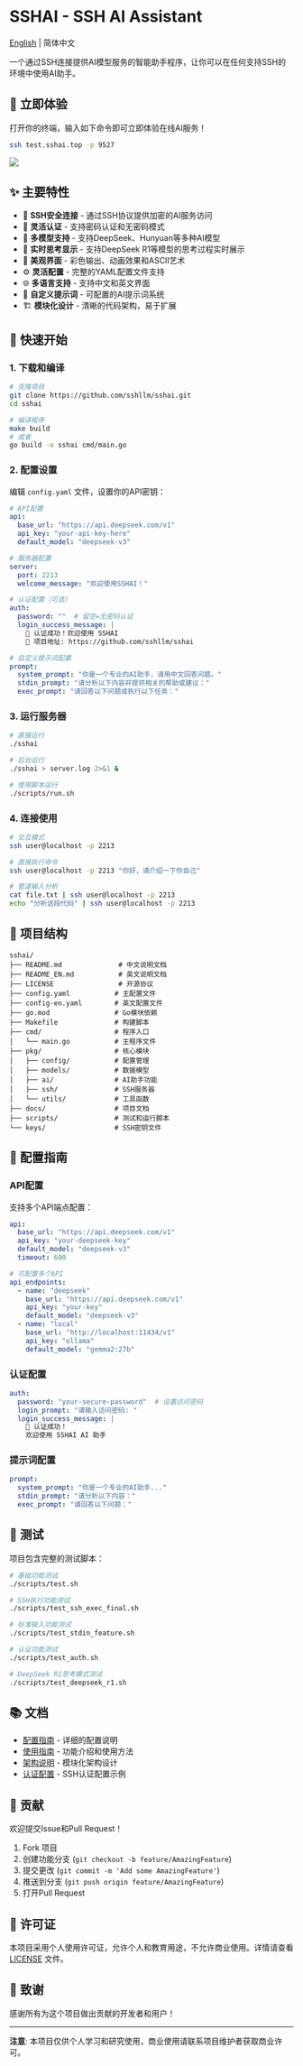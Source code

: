 # SSHAI - SSH AI Assistant

[English](./README_EN.md) | 简体中文

一个通过SSH连接提供AI模型服务的智能助手程序，让你可以在任何支持SSH的环境中使用AI助手。

## 🚀 立即体验
打开你的终端，输入如下命令即可立即体验在线AI服务！
```bash
ssh test.sshai.top -p 9527
```

![](docs/screenshot.png)

## ✨ 主要特性

- 🔐 **SSH安全连接** - 通过SSH协议提供加密的AI服务访问
- 🔑 **灵活认证** - 支持密码认证和无密码模式
- 🤖 **多模型支持** - 支持DeepSeek、Hunyuan等多种AI模型
- 💭 **实时思考显示** - 支持DeepSeek R1等模型的思考过程实时展示
- 🎨 **美观界面** - 彩色输出、动画效果和ASCII艺术
- ⚙️ **灵活配置** - 完整的YAML配置文件支持
- 🌐 **多语言支持** - 支持中文和英文界面
- 📝 **自定义提示词** - 可配置的AI提示词系统
- 🏗️ **模块化设计** - 清晰的代码架构，易于扩展

## 🚀 快速开始

### 1. 下载和编译

```bash
# 克隆项目
git clone https://github.com/sshllm/sshai.git
cd sshai

# 编译程序
make build
# 或者
go build -o sshai cmd/main.go
```

### 2. 配置设置

编辑 `config.yaml` 文件，设置你的API密钥：

```yaml
# API配置
api:
  base_url: "https://api.deepseek.com/v1"
  api_key: "your-api-key-here"
  default_model: "deepseek-v3"

# 服务器配置
server:
  port: 2213
  welcome_message: "欢迎使用SSHAI！"

# 认证配置（可选）
auth:
  password: ""  # 留空=无密码认证
  login_success_message: |
    🎉 认证成功！欢迎使用 SSHAI
    📖 项目地址: https://github.com/sshllm/sshai

# 自定义提示词配置
prompt:
  system_prompt: "你是一个专业的AI助手，请用中文回答问题。"
  stdin_prompt: "请分析以下内容并提供相关的帮助或建议："
  exec_prompt: "请回答以下问题或执行以下任务："
```

### 3. 运行服务器

```bash
# 直接运行
./sshai

# 后台运行
./sshai > server.log 2>&1 &

# 使用脚本运行
./scripts/run.sh
```

### 4. 连接使用

```bash
# 交互模式
ssh user@localhost -p 2213

# 直接执行命令
ssh user@localhost -p 2213 "你好，请介绍一下你自己"

# 管道输入分析
cat file.txt | ssh user@localhost -p 2213
echo "分析这段代码" | ssh user@localhost -p 2213
```

## 📁 项目结构

```
sshai/
├── README.md              # 中文说明文档
├── README_EN.md           # 英文说明文档
├── LICENSE                # 开源协议
├── config.yaml           # 主配置文件
├── config-en.yaml        # 英文配置文件
├── go.mod                # Go模块依赖
├── Makefile              # 构建脚本
├── cmd/                  # 程序入口
│   └── main.go           # 主程序文件
├── pkg/                  # 核心模块
│   ├── config/           # 配置管理
│   ├── models/           # 数据模型
│   ├── ai/               # AI助手功能
│   ├── ssh/              # SSH服务器
│   └── utils/            # 工具函数
├── docs/                 # 项目文档
├── scripts/              # 测试和运行脚本
└── keys/                 # SSH密钥文件
```

## 🔧 配置指南

### API配置

支持多个API端点配置：

```yaml
api:
  base_url: "https://api.deepseek.com/v1"
  api_key: "your-deepseek-key"
  default_model: "deepseek-v3"
  timeout: 600

# 可配置多个API
api_endpoints:
  - name: "deepseek"
    base_url: "https://api.deepseek.com/v1"
    api_key: "your-key"
    default_model: "deepseek-v3"
  - name: "local"
    base_url: "http://localhost:11434/v1"
    api_key: "ollama"
    default_model: "gemma2:27b"
```

### 认证配置

```yaml
auth:
  password: "your-secure-password"  # 设置访问密码
  login_prompt: "请输入访问密码: "
  login_success_message: |
    🎉 认证成功！
    欢迎使用 SSHAI AI 助手
```

### 提示词配置

```yaml
prompt:
  system_prompt: "你是一个专业的AI助手..."
  stdin_prompt: "请分析以下内容："
  exec_prompt: "请回答以下问题："
```

## 🧪 测试

项目包含完整的测试脚本：

```bash
# 基础功能测试
./scripts/test.sh

# SSH执行功能测试
./scripts/test_ssh_exec_final.sh

# 标准输入功能测试
./scripts/test_stdin_feature.sh

# 认证功能测试
./scripts/test_auth.sh

# DeepSeek R1思考模式测试
./scripts/test_deepseek_r1.sh
```

## 📚 文档

- [配置指南](docs/CONFIG_GUIDE.md) - 详细的配置说明
- [使用指南](docs/USAGE.md) - 功能介绍和使用方法
- [架构说明](docs/MODULAR_ARCHITECTURE.md) - 模块化架构设计
- [认证配置](docs/AUTH_CONFIG_EXAMPLE.md) - SSH认证配置示例

## 🤝 贡献

欢迎提交Issue和Pull Request！

1. Fork 项目
2. 创建功能分支 (`git checkout -b feature/AmazingFeature`)
3. 提交更改 (`git commit -m 'Add some AmazingFeature'`)
4. 推送到分支 (`git push origin feature/AmazingFeature`)
5. 打开Pull Request

## 📄 许可证

本项目采用个人使用许可证，允许个人和教育用途，不允许商业使用。详情请查看 [LICENSE](LICENSE) 文件。

## 🙏 致谢

感谢所有为这个项目做出贡献的开发者和用户！

---

**注意**: 本项目仅供个人学习和研究使用，商业使用请联系项目维护者获取商业许可。